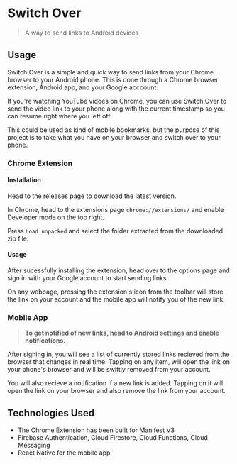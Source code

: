 # Switch Over

> A way to send links to Android devices

## Usage
Switch Over is a simple and quick way to send links from your Chrome browser to your Android phone.
This is done through a Chrome browser extension, Android app, and your Google acccount.

If you're watching YouTube vidoes on Chrome, you can use Switch Over to send the video link to your phone along with the current timestamp so you can resume right where you left off.

This could be used as kind of mobile bookmarks, but the purpose of this project is to take what you have on your browser and switch over to your phone.

### Chrome Extension 
#### Installation
Head to the releases page to download the latest version.

In Chrome, head to the extensions page `chrome://extensions/` and enable Developer mode on the top right.

Press `Load unpacked` and select the folder extracted from the downloaded zip file.

#### Usage
After sucessfully installing the extension, head over to the options page and sign in with your Google account to start sending links.

On any webpage, pressing the extension's icon from the toolbar will store the link on your account and the mobile app will notify you of the new link.

### Mobile App
> **To get notified of new links, head to Android settings and enable notifications.**

After signing in, you will see a list of currently stored links recieved from the browser that changes in real time.
Tapping on any item, will open the link on your phone's browser and will be swiftly removed from your account.

You will also recieve a notification if a new link is added. Tapping on it will open the link on your browser and also remove the link from your account.

## Technologies Used
* The Chrome Extension has been built for Manifest V3
* Firebase Authentication, Cloud Firestore, Cloud Functions, Cloud Messaging
* React Native for the mobile app
